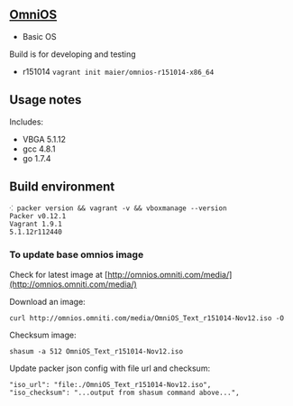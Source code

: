 ## [OmniOS](http://omnios.omniti.com)

* Basic OS

Build is for developing and testing

* r151014 `vagrant init maier/omnios-r151014-x86_64`

## Usage notes

Includes:

* VBGA 5.1.12
* gcc 4.8.1
* go 1.7.4

## Build environment

```shell
⁖ packer version && vagrant -v && vboxmanage --version
Packer v0.12.1
Vagrant 1.9.1
5.1.12r112440
```

### To update base omnios image

Check for latest image at [http://omnios.omniti.com/media/](http://omnios.omniti.com/media/)

Download an image:

```
curl http://omnios.omniti.com/media/OmniOS_Text_r151014-Nov12.iso -O
```

Checksum image:
```
shasum -a 512 OmniOS_Text_r151014-Nov12.iso
```

Update packer json config with file url and checksum:

```
"iso_url": "file:./OmniOS_Text_r151014-Nov12.iso",
"iso_checksum": "...output from shasum command above...",
```
